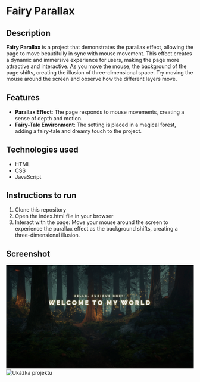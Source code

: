 # Fairy Parallax

## Description

**Fairy Parallax** is a project that demonstrates the parallax effect, allowing the page to move beautifully in sync with mouse movement. This effect creates a dynamic and immersive experience for users, making the page more attractive and interactive. As you move the mouse, the background of the page shifts, creating the illusion of three-dimensional space. Try moving the mouse around the screen and observe how the different layers move.

## Features

- **Parallax Effect**: The page responds to mouse movements, creating a sense of depth and motion.
- **Fairy-Tale Environment**: The setting is placed in a magical forest, adding a fairy-tale and dreamy touch to the project.

## Technologies used

- HTML
- CSS
- JavaScript

## Instructions to run
1. Clone this repository
2. Open the index.html file in your browser
3. Interact with the page: Move your mouse around the screen to experience the parallax effect as the background shifts, creating a three-dimensional illusion.

## Screenshot
![Ukazka projektu](img/screenshot1.png)
![Ukážka projektu](img/screenshot.png)

